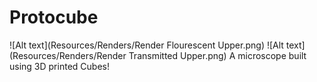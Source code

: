 # Protocube
![Alt text](Resources/Renders/Render Flourescent Upper.png)
![Alt text](Resources/Renders/Render Transmitted Upper.png)
A microscope built using 3D printed Cubes!
